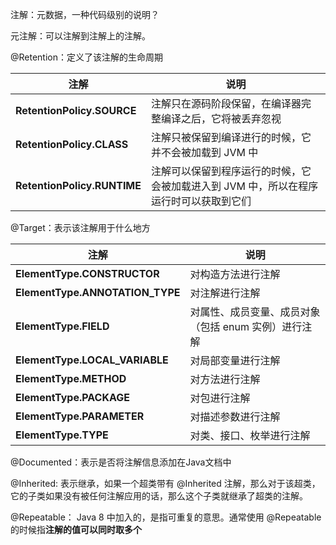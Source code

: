 注解：元数据，一种代码级别的说明？

元注解：可以注解到注解上的注解。

@Retention：定义了该注解的生命周期

| 注解                        | 说明                                                         |
| --------------------------- | ------------------------------------------------------------ |
| **RetentionPolicy.SOURCE**  | 注解只在源码阶段保留，在编译器完整编译之后，它将被丢弃忽视   |
| **RetentionPolicy.CLASS**   | 注解只被保留到编译进行的时候，它并不会被加载到 JVM 中        |
| **RetentionPolicy.RUNTIME** | 注解可以保留到程序运行的时候，它会被加载进入到 JVM 中，所以在程序运行时可以获取到它们 |

@Target：表示该注解用于什么地方

| 注解                            | 说明                                                 |
| ------------------------------- | ---------------------------------------------------- |
| **ElementType.CONSTRUCTOR**     | 对构造方法进行注解                                   |
| **ElementType.ANNOTATION_TYPE** | 对注解进行注解                                       |
| **ElementType.FIELD**           | 对属性、成员变量、成员对象（包括 enum 实例）进行注解 |
| **ElementType.LOCAL_VARIABLE**  | 对局部变量进行注解                                   |
| **ElementType.METHOD**          | 对方法进行注解                                       |
| **ElementType.PACKAGE**         | 对包进行注解                                         |
| **ElementType.PARAMETER**       | 对描述参数进行注解                                   |
| **ElementType.TYPE**            | 对类、接口、枚举进行注解                             |

@Documented：表示是否将注解信息添加在Java文档中

@Inherited: 表示继承，如果一个超类带有 @Inherited 注解，那么对于该超类，它的子类如果没有被任何注解应用的话，那么这个子类就继承了超类的注解。

@Repeatable：  Java 8 中加入的，是指可重复的意思。通常使用 @Repeatable 的时候指**注解的值可以同时取多个**